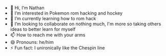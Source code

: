 - 👋 Hi, I’m Nathan
- 👀 I’m interested in Pokemon rom hacking and hockey
- 🌱 I’m currently learning how to rom hack
- 💞️ I’m looking to collaborate on nothing much, I'm more so taking others ideas to better learn for myself
- 📫 How to reach me with your arms
- 😄 Pronouns: he/him
- ⚡ Fun fact: I unironically like the Chespin line

<!---
Sorry-Im-Bad/Sorry-Im-Bad is a ✨ special ✨ repository because its `README.md` (this file) appears on your GitHub profile.
You can click the Preview link to take a look at your changes.
--->
